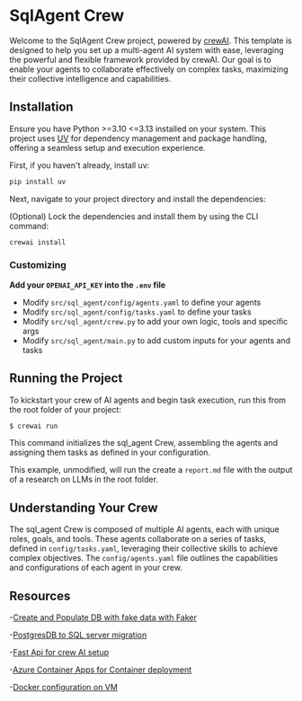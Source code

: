 # SqlAgent Crew

Welcome to the SqlAgent Crew project, powered by [crewAI](https://crewai.com). This template is designed to help you set up a multi-agent AI system with ease, leveraging the powerful and flexible framework provided by crewAI. Our goal is to enable your agents to collaborate effectively on complex tasks, maximizing their collective intelligence and capabilities.

## Installation

Ensure you have Python >=3.10 <=3.13 installed on your system. This project uses [UV](https://docs.astral.sh/uv/) for dependency management and package handling, offering a seamless setup and execution experience.

First, if you haven't already, install uv:

```bash
pip install uv
```

Next, navigate to your project directory and install the dependencies:

(Optional) Lock the dependencies and install them by using the CLI command:
```bash
crewai install
```
### Customizing

**Add your `OPENAI_API_KEY` into the `.env` file**

- Modify `src/sql_agent/config/agents.yaml` to define your agents
- Modify `src/sql_agent/config/tasks.yaml` to define your tasks
- Modify `src/sql_agent/crew.py` to add your own logic, tools and specific args
- Modify `src/sql_agent/main.py` to add custom inputs for your agents and tasks

## Running the Project

To kickstart your crew of AI agents and begin task execution, run this from the root folder of your project:

```bash
$ crewai run
```

This command initializes the sql_agent Crew, assembling the agents and assigning them tasks as defined in your configuration.

This example, unmodified, will run the create a `report.md` file with the output of a research on LLMs in the root folder.

## Understanding Your Crew

The sql_agent Crew is composed of multiple AI agents, each with unique roles, goals, and tools. These agents collaborate on a series of tasks, defined in `config/tasks.yaml`, leveraging their collective skills to achieve complex objectives. The `config/agents.yaml` file outlines the capabilities and configurations of each agent in your crew.

## Resources
-[Create and Populate DB with fake data with Faker ](https://python.plainenglish.io/generating-a-fake-database-with-python-8523bf6db9ec)

-[PostgresDB to SQL server migration](https://www.mssqltips.com/sqlservertip/2619/export-data-from-postgres-to-sql-server-using-ssis/)

-[Fast Api for crew AI setup](https://www.youtube.com/watch?v=pFZHpFuzcBE)

-[Azure Container Apps for Container deployment](https://www.youtube.com/watch?v=2q_EA98kDGg)

-[Docker configuration on VM](https://knowledgebase.aridhia.io/workspaces/analysing-data/virtual-machines/installing-software-on-virtual-machines/installing-docker-on-your-virtual-machine)